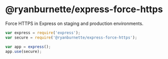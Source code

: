 # @ryanburnette/express-force-https

Force HTTPS in Express on staging and production environments.

```javascript
var express = require('express');
var secure = require('@ryanburnette/express-force-https');

var app = express();
app.use(secure);
```
